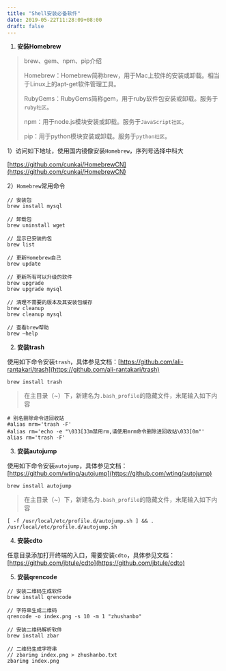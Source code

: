 ```yaml
---
title: "Shell安装必备软件"
date: 2019-05-22T11:28:09+08:00
draft: false
---
```


1. **安装Homebrew**

> brew、gem、npm、pip介绍
> 
> Homebrew：Homebrew简称brew，用于Mac上软件的安装或卸载。相当于Linux上的apt-get软件管理工具。
> 
> RubyGems：RubyGems简称gem，用于ruby软件包安装或卸载。服务于`ruby社区`。
> 
> npm：用于node.js模块安装或卸载。服务于`JavaScript社区`。
> 
> pip：用于python模块安装或卸载。服务于`python社区`。

1）访问如下地址，使用国内镜像安装`Homebrew`，序列号选择中科大

[https://github.com/cunkai/HomebrewCN](https://github.com/cunkai/HomebrewCN)

2）`Homebrew`常用命令

```
// 安装包
brew install mysql

// 卸载包
brew uninstall wget

// 显示已安装的包
brew list

// 更新Homebrew自己
brew update

// 更新所有可以升级的软件
brew upgrade
brew upgrade mysql

// 清理不需要的版本及其安装包缓存
brew cleanup
brew cleanup mysql

// 查看brew帮助
brew –help
```

2. **安装trash**

使用如下命令安装`trash`，具体参见文档：[https://github.com/ali-rantakari/trash](https://github.com/ali-rantakari/trash)

```
brew install trash
```
> 在主目录（~）下，新建名为`.bash_profile`的隐藏文件，末尾输入如下内容

```
# 别名删除命令进回收站
#alias mrm='trash -F'
#alias rm='echo -e "\033[33m禁用rm,请使用mrm命令删除进回收站\033[0m"'
alias rm='trash -F'
```

3. **安装autojump**

使用如下命令安装`autojump`，具体参见文档：[https://github.com/wting/autojump](https://github.com/wting/autojump)

```
brew install autojump
```
> 在主目录（~）下，新建名为`.bash_profile`的隐藏文件，末尾输入如下内容

```
[ -f /usr/local/etc/profile.d/autojump.sh ] && . /usr/local/etc/profile.d/autojump.sh
```

4. **安装cdto**

任意目录添加打开终端的入口，需要安装`cdto`，具体参见文档：[https://github.com/jbtule/cdto](https://github.com/jbtule/cdto)

5. **安装qrencode**

```
// 安装二维码生成软件
brew install qrencode

// 字符串生成二维码
qrencode -o index.png -s 10 -m 1 "zhushanbo"
```

```
// 安装二维码解析软件
brew install zbar

// 二维码生成字符串
// zbarimg index.png > zhushanbo.txt
zbarimg index.png
```